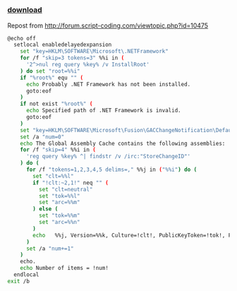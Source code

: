 ﻿---
pid:            5786
poster:         XYEBO
title:          
date:           2015-03-16 09:29:58
format:         bash
parent:         0
parent:         0

---

# 

### [download](5786.sh)

Repost from http://forum.script-coding.com/viewtopic.php?id=10475

```bash
@echo off
  setlocal enabledelayedexpansion
    set "key=HKLM\SOFTWARE\Microsoft\.NETFramework"
    for /f "skip=3 tokens=3" %%i in (
      '2^>nul reg query %key% /v InstallRoot'
    ) do set "root=%%i"
    if "%root%" equ "" (
      echo Probably .NET Framework has not been installed.
      goto:eof
    )
    if not exist "%root%" (
      echo Specified path of .NET Framework is invalid.
      goto:eof
    )
    set "key=HKLM\SOFTWARE\Microsoft\Fusion\GACChangeNotification\Default"
    set /a "num=0"
    echo The Global Assembly Cache contains the following assemblies:
    for /f "skip=4" %%i in (
      'reg query %key% ^| findstr /v /irc:"StoreChangeID"'
    ) do (
      for /f "tokens=1,2,3,4,5 delims=," %%j in ("%%i") do (
        set "clt=%%l"
        if "!clt:~2,1!" neq "" (
          set "clt=neutral"
          set "tok=%%l"
          set "arc=%%m"
        ) else (
          set "tok=%%m"
          set "arc=%%n"
        )
        echo   %%j, Version=%%k, Culture=!clt!, PublicKeyToken=!tok!, ProcessorArchitecture=!arc!
      )
      set /a "num+=1"
    )
    echo.
    echo Number of items = !num!
  endlocal
exit /b
```
